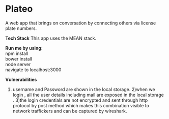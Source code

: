 # Plateo
A web app that brings on conversation by connecting others via license plate numbers.

**Tech Stack**
This app uses the MEAN stack.

**Run me by using:**<br />
npm install <br />
bower install <br />
node server <br />
navigate to localhost:3000

**Vulnerabilities** 
1) username and Password are shown in the local storage. 
2)when we login , all the user details including mail are exposed in the local storage .
3)the login credentials are not encrypted and sent through http protocol by post method which makes this combination visible to  network traffickers and can be captured by wireshark.
